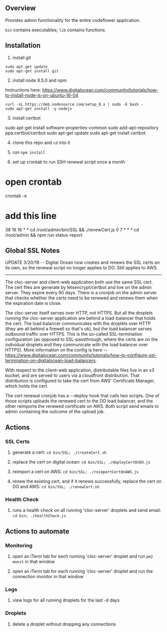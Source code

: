 

## Overview

Provides admin functionality for the entire codeflower application.

`bin` contains executables; `lib` contains functions.

## Installation

1. install git

```
sudo apt-get update
sudo apt-get install git
```

2. install node 8.5.0 and npm

Instructions here: https://www.digitalocean.com/community/tutorials/how-to-install-node-js-on-ubuntu-16-04

```
curl -sL https://deb.nodesource.com/setup_8.x | sudo -E bash -
sudo apt-get install -y nodejs
```

3. install certbot

sudo apt-get install software-properties-common
sudo add-apt-repository ppa:certbot/certbot
sudo apt-get update
sudo apt-get install certbot

4. clone this repo and `cd` into it

5. run `npm install`

6. set up crontab to run SSH renewal script once a month

# open crontab
crontab -e
# add this line
38 16 16 * * cd /root/admin/bin/SSL && ./renewCert.js
0 7 * * * cd /root/admin && npm run status-report

## Global SSL Notes

UPDATE 3/20/19 -- Digital Ocean now creates and renews the SSL certs on its own, so the renewal script no longer applies to DO. Still applies to AWS.

-----

The cloc-server and client-web application both use the same SSL cert. The cert files are generate by letsencrypt/certbot and live on the admin server. They expire every 90 days. There is a cronjob on the admin server that checks whether the certs need to be renewed and renews them when the expiration date is close.

The cloc-server itself serves over HTTP, not HTTPS. But all the droplets running the cloc-server application are behind a load-balancer that holds the cert. The load balancer communicates with the droplets over HTTP (they are all behind a firewell so that's ok), but the load balancer serves outbound traffic over HTTPS. This is the so-called SSL-termination configuration (as opposed to SSL-passthrough, where the certs are on the individual droplets and they communicate with the load balancer over HTTPS). More information on the config is here -- https://www.digitalocean.com/community/tutorials/how-to-configure-ssl-termination-on-digitalocean-load-balancers.

With respect to the client-web application, distributable files live in an s3 bucket, and are served to users via a cloudfront distribution. That distribution is configured to take the cert from AWS' Certificate Manager, which holds the cert.

The cert renewal cronjob has a --deploy hook that calls two scripts. One of those scripts uploads the renewed cert to the DO load balancer, and the other reimports the renewed certificate on AWS. Both script send emails to admin containing the outcome of the upload job.

## Actions

### SSL Certs

1. generate a cert: `cd bin/SSL; ./createCert.sh`

2. replace the cert on digital ocean: `cd bin/SSL; ./deployCertOnDO.js`

3. reimport a cert on AWS: `cd bin/SSL; ./reimportCertOnAWS.js`

4. renew the existing cert, and if it renews successfully, replace the cert on DO and AWS: `cd bin/SSL; ./renewCert.sh`

### Health Check

1. runs a health check on all running 'cloc-server' droplets and send email: `cd bin; ./healthCheck.js`

## Actions to automate

### Monitoring

1. open an iTerm tab for each running 'cloc-server' droplet and run `pm2 monit` in that window

2. open an iTerm tab for each running 'cloc-server' droplet and run the connection monitor in that window

### Logs

1. view logs for all running droplets for the last -d days

### Droplets

1. delete a droplet without dropping any connections
